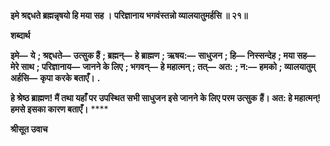 **इमे श्रद्दधते ब्रह्मन्नृषयो हि मया सह ।** **परिज्ञानाय भगवंस्तन्नो व्यालयातुमर्हसि ॥ २१॥** 

**शब्दार्थ** 

**इमे—** **ये** **; श्रद्दधते—** **उत्सुक हैं** **; ब्रह्मन्—** **हे ब्राह्मण** **; ऋषय:—** **साधुजन** **; हि—** **निस्सन्देह** **; मया सह—** **मेरे साथ** **; परिज्ञानाय—** **जानने के लिए** **; भगवन्—** **हे महात्मन्** **; तत्—** **अत:** **; न:—** **हमको** **; व्यालयातुम् अर्हसि—** **कृपा करके बताएँ।** **.** 

**हे श्रेष्ठ ब्राह्मण! मैं तथा यहाँ पर उपस्थित सभी साधुजन इसे जानने के लिए परम उत्सुक** **हैं। अत: हे महात्मन्! हमसे इसका कारण बताएँ।** **** 

**श्रीसूत उवाच** 